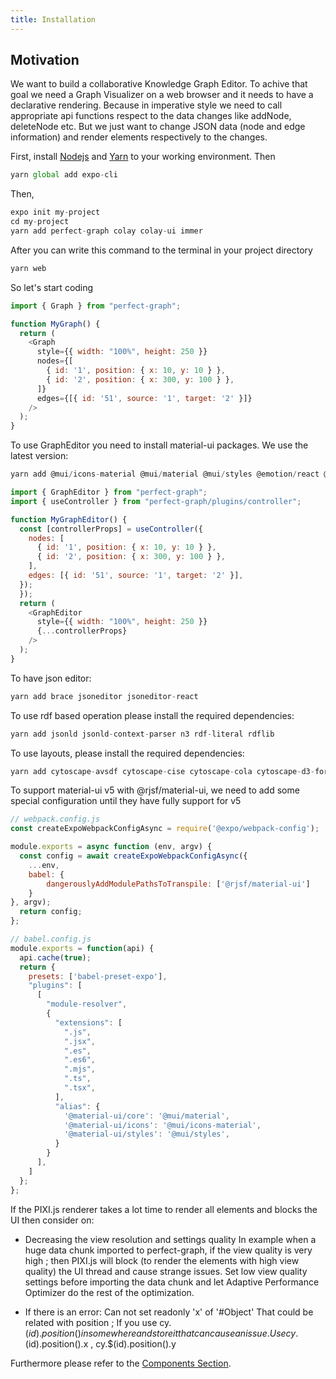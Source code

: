 ```yaml
---
title: Installation
---
```


## Motivation

We want to build a collaborative Knowledge Graph Editor. To achive that goal we need a Graph Visualizer on a web browser and it needs to have a declarative rendering. Because in imperative style we need to call appropriate api functions respect to the data changes like addNode, deleteNode etc. But we just want to change JSON data (node and edge information) and render elements respectively to the changes.

First, install <a href="https://nodejs.org/en/download/" target="_blank">Nodejs</a> and <a href="https://classic.yarnpkg.com/en/docs/install/" target="_blank">Yarn</a> to your working environment. Then

```js
yarn global add expo-cli
```

Then,

```js
expo init my-project
cd my-project
yarn add perfect-graph colay colay-ui immer
```

After you can write this command to the terminal in your project directory

```js
yarn web
```

So let's start coding

```js
import { Graph } from "perfect-graph";

function MyGraph() {
  return (
    <Graph
      style={{ width: "100%", height: 250 }}
      nodes={[
        { id: '1', position: { x: 10, y: 10 } },
        { id: '2', position: { x: 300, y: 100 } },
      ]}
      edges={[{ id: '51', source: '1', target: '2' }]}
    />
  );
}
```

To use GraphEditor you need to install material-ui packages. We use the latest version: 
```js
yarn add @mui/icons-material @mui/material @mui/styles @emotion/react @emotion/styled react-beautiful-dnd @rjsf/core @rjsf/material-ui react-color
```

```js
import { GraphEditor } from "perfect-graph";
import { useController } from "perfect-graph/plugins/controller";

function MyGraphEditor() {
  const [controllerProps] = useController({
    nodes: [
      { id: '1', position: { x: 10, y: 10 } },
      { id: '2', position: { x: 300, y: 100 } },
    ],
    edges: [{ id: '51', source: '1', target: '2' }],
  });
  });
  return (
    <GraphEditor
      style={{ width: "100%", height: 250 }}
      {...controllerProps}
    />
  );
}
```

To have json editor: 
```js
yarn add brace jsoneditor jsoneditor-react
```

To use rdf based operation please install the required dependencies:
```js
yarn add jsonld jsonld-context-parser n3 rdf-literal rdflib
```

To use layouts, please install the required dependencies:
```js
yarn add cytoscape-avsdf cytoscape-cise cytoscape-cola cytoscape-d3-force cytoscape-dagre cytoscape-euler cytoscape-fcose cytoscape-klay cytoscape-spread
```

To support material-ui v5 with @rjsf/material-ui, we need to add some special configuration until they have fully support for v5

```js
// webpack.config.js
const createExpoWebpackConfigAsync = require('@expo/webpack-config');

module.exports = async function (env, argv) {
  const config = await createExpoWebpackConfigAsync({
    ...env,
    babel: {
        dangerouslyAddModulePathsToTranspile: ['@rjsf/material-ui']
    }
}, argv);
  return config;
};
```

```js
// babel.config.js
module.exports = function(api) {
  api.cache(true);
  return {
    presets: ['babel-preset-expo'],
    "plugins": [
      [
        "module-resolver",
        {
          "extensions": [
            ".js",
            ".jsx",
            ".es",
            ".es6",
            ".mjs",
            ".ts",
            ".tsx",
          ],
          "alias": {
            '@material-ui/core': '@mui/material',
            '@material-ui/icons': '@mui/icons-material',
            '@material-ui/styles': '@mui/styles',
          }
        }
      ],
    ]
  };
};
```


If the PIXI.js renderer takes a lot time to render all elements and blocks the UI then consider on:
  - Decreasing the view resolution and settings quality
In example when a huge data chunk imported to perfect-graph, if the view quality is very high ; then PIXI.js will block (to render the elements with high view quality) the UI thread and cause strange issues. Set low view quality settings before importing the data chunk and let Adaptive Performance Optimizer do the rest of the optimization.

- If there is an error: Can not set readonly 'x' of '#Object' 
 That could be related with position ; If you use cy.$(id).position() in somewhere and store it that can cause an issue. Use cy.$(id).position().x , cy.$(id).position().y

Furthermore please refer to the [Components Section](../components/graph-editor).


